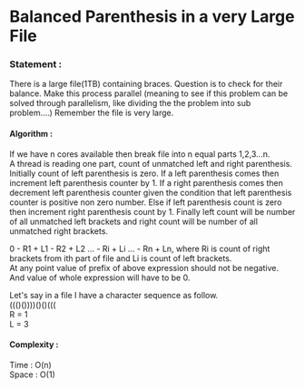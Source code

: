 Balanced Parenthesis in a very Large File
==========================================

<h3>
Statement :
</h3>
There is a large file(1TB) containing braces. 
Question is to check for their balance. 
Make this process parallel (meaning to see if 
this problem can be solved through parallelism, 
like dividing the the problem into sub problem….) 
Remember the file is very large.

<h4>
Algorithm :
</h4>
If we have n cores available then break file into n equal parts 1,2,3...n. <br>
A thread is reading one part, count of unmatched left and right parenthesis.
Initially count of left parenthesis is zero. If a left parenthesis comes then
increment left parenthesis counter by 1. If a right parenthesis comes then 
decrement left parenthesis counter given the condition that left parenthesis 
counter is positive non zero number. Else if left parenthesis count is zero then 
increment right parenthesis count by 1. Finally left count will be number of all
unmatched left brackets and right count will be number of all unmatched right 
brackets. 

0 - R1 + L1 - R2 + L2 ... - Ri + Li ... - Rn + Ln,
where Ri is count of right brackets from ith part of file and Li is count of
left brackets.<br>
At any point value of prefix of above expression should not be negative. And value 
of whole expression will have to be 0.

Let's say in a file I have a character sequence as follow.<br>
((()())))()()((( <br>
R = 1 <br> 
L = 3 <br>

<h4>
Complexity :
</h4>
Time : O(n) <br>
Space : O(1)
